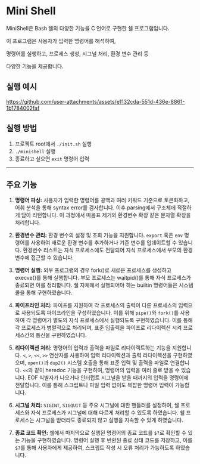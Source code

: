 # Mini Shell
MiniShell은 Bash 쉘의 다양한 기능을 C 언어로 구현한 쉘 프로그램입니다.

이 프로그램은 사용자가 입력한 명령어를 해석하여, 

명령어를 실행하고, 프로세스 생성, 시그널 처리, 환경 변수 관리 등 

다양한 기능을 제공합니다. 

## 실행 예시


https://github.com/user-attachments/assets/e1132cda-551d-436e-8861-1b1784002faf

## 실행 방법
1. 프로젝트 root에서 `./init.sh` 실행
2. `./minishell` 실행
3. 종료하고 싶으면 `exit` 명령어 입력

---

## 주요 기능

1. **명령어 파싱:**
사용자가 입력한 명령어를 공백과 여러 키워드 기준으로 토큰화하고, 
어휘 분석을 통해 syntax error를 검사합니다. 
이후 parsing에서 구조체에 적절하게 담아 리턴합니다. 
이 과정에서 따옴표 제거와 환경변수 확장 같은 문자열 확장을 처리합니다. 

2. **환경변수 관리:**
환경 변수의 설정 및 조회 기능을 지원합니다. 
`export` 혹은 `env` 명령어를 사용하여 새로운 환경 변수를 추가하거나 기존 변수를 업데이트할 수 있습니다. 
환경변수 리스트는 자식 프로세스에도 전달되어 
자식 프로세스에서 부모의 환경변수에 접근할 수 있습니다. 

3. **명령어 실행:**
외부 프로그램의 경우 fork()로 새로운 프로세스를 생성하고 execve()를 통해 실행합니다. 
부모 프로세스는 waitpid()를 통해 자식 프로세스가 종료되면 이를 정리합니다.
쉘 자체에서 실행되어야 하는 builtin 명령어들은 시스템 콜을 통해 구현하였습니다. 

4. **파이프라인 처리:**
파이프를 지원하여 각 프로세스의 출력이 다른 프로세스의 입력으로 사용되도록 파이프라인을 구성하였습니다. 
이를 위해 `pipe()`와 `fork()`를 사용하여 각 명령어가 별도의 자식 프로세스에서 실행되도록 구현하였습니다.
이를 통해 각 프로세스가 병렬적으로 처리되며, 
표준 입출력을 파이프로 리다이렉션 시켜 프로세스간의 통신을 구현하였습니다. 

5. **리다이렉션 처리:**
명령어의 입력과 출력을 파일로 리다이렉트하는 기능을 지원합니다. 
`<`, `>`, `<<`, `>>` 연산자를 사용하여 입력 리다이렉션과 출력 리다이렉션을 구현하였으며, 
`open()`과 `dup2()` 시스템 호출을 통해 표준 입력 및 출력을 파일로 연결합니다.
`<<`와 같이 heredoc 기능을 구현하여, 
명령어의 입력을 여러 줄로 받을 수 있습니다. 
EOF 식별자가 나오거나 인터럽트 시그널을 받을 때까지의 입력을 명령어에 전달합니다. 
이를 통해 스크립트나 파일 입력 없이도 복잡한 명령어 입력이 가능합니다.

6. **시그널 처리:**
`SIGINT`, `SIGQUIT` 등 주요 시그널에 대한 핸들러를 설정하여, 
쉘 프로세스와 자식 프로세스가 시그널에 대해 다르게 처리할 수 있도록 하였습니다. 
쉘 프로세스는 시그널을 받더라도 종료되지 않고 실행을 지속할 수 있게 하였습니다.

7. **종료 코드 확인:**
쉘에서 마지막으로 실행된 명령어의 종료 코드를 `$?`로 확인할 수 있는 기능을 구현하였습니다. 
명령어 실행 후 반환된 종료 상태 코드를 저장하고, 이를 `$?`를 통해 사용자에게 제공하여, 스크립트 작성 시 오류 처리가 가능하도록 하였습니다.

